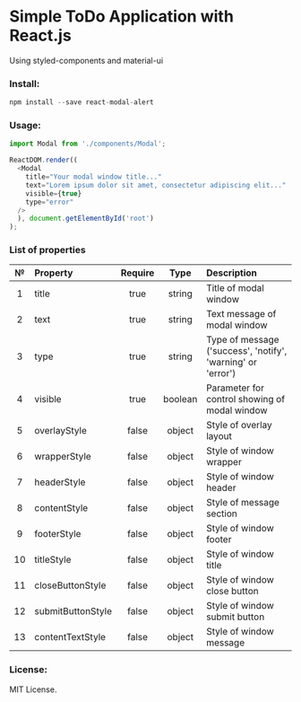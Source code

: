 # Simple ToDo Application with React.js

Using styled-components and material-ui

### Install:
```javascript
npm install --save react-modal-alert
```

### Usage:
```javascript
import Modal from './components/Modal';

ReactDOM.render((
  <Modal 
    title="Your modal window title..."
    text="Lorem ipsum dolor sit amet, consectetur adipiscing elit..."
    visible={true}
    type="error"
  />
  ), document.getElementById('root')
);
```

### List of properties
|  №  |      Property     | Require |  Type   | Description                                                 |
|:---:|:------------------|:-------:|:-------:|:------------------------------------------------------------|
|  1  | title             | true    | string  | Title of modal window                                       |
|  2  | text              | true    | string  | Text message of modal window                                |
|  3  | type              | true    | string  | Type of message ('success', 'notify', 'warning' or 'error') |
|  4  | visible           | true    | boolean | Parameter for control showing of modal window               |
|  5  | overlayStyle      | false   | object  | Style of overlay layout                                     |
|  6  | wrapperStyle      | false   | object  | Style of window wrapper                                     |
|  7  | headerStyle       | false   | object  | Style of window header                                      |
|  8  | contentStyle      | false   | object  | Style of message section                                    |
|  9  | footerStyle       | false   | object  | Style of window footer                                      |
|  10 | titleStyle        | false   | object  | Style of window title                                       |
|  11 | closeButtonStyle  | false   | object  | Style of window close button                                |
|  12 | submitButtonStyle | false   | object  | Style of window submit button                               |
|  13 | contentTextStyle  | false   | object  | Style of window message                                     |

### License:
MIT License.